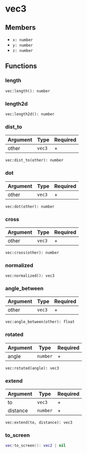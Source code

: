 # vec3

## Members

* `x: number`
* `y: number`
* `z: number`

## Functions

### length

```
vec:length(): number
```

### length2d

```
vec:length2d(): number
```

### dist\_to

| Argument | Type   | Required |
| -------- | ------ | -------- |
| other    | `vec3` | +        |

```
vec:dist_to(other): number
```

### dot

| Argument | Type   | Required |
| -------- | ------ | -------- |
| other    | `vec3` | +        |

```
vec:dot(other): number
```

### cross

| Argument | Type   | Required |
| -------- | ------ | -------- |
| other    | `vec3` | +        |

```
vec:cross(other): number
```

### normalized

```
vec:normalized(): vec3
```

### angle\_between

| Argument | Type   | Required |
| -------- | ------ | -------- |
| other    | `vec3` | +        |

```
vec:angle_between(other): float
```

### rotated

| Argument | Type     | Required |
| -------- | -------- | -------- |
| angle    | `number` | +        |

```
vec:rotated(angle): vec3
```

### extend

| Argument | Type     | Required |
| -------- | -------- | -------- |
| to       | `vec3`   | +        |
| distance | `number` | +        |

```
vec:extend(to, distance): vec3
```

### to\_screen

```lua
vec:to_screen(): vec2 | nil
```
